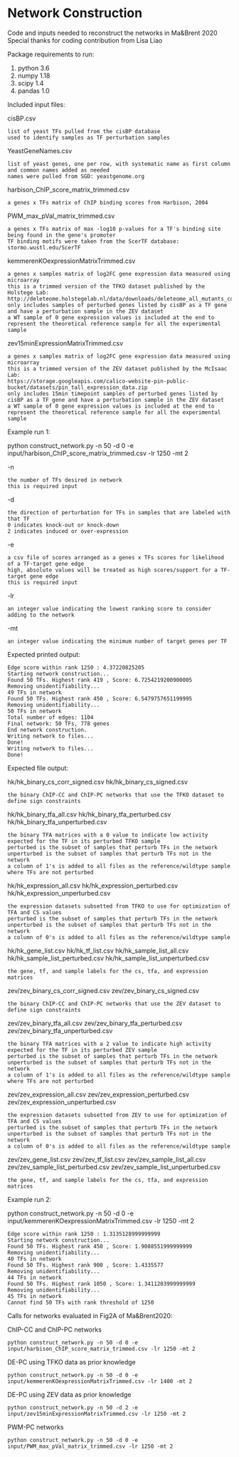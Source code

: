 # Network Construction

Code and inputs needed to reconstruct the networks in Ma&Brent 2020
Special thanks for coding contribution from Lisa Liao

Package requirements to run:

1. python 3.6
2. numpy 1.18
3. scipy 1.4
4. pandas 1.0

Included input files:

cisBP.csv

    list of yeast TFs pulled from the cisBP database
    used to identify samples as TF perturbation samples

YeastGeneNames.csv

    list of yeast genes, one per row, with systematic name as first column and common names added as needed
    names were pulled from SGD: yeastgenome.org

harbison_ChIP_score_matrix_trimmed.csv

    a genes x TFs matrix of ChIP binding scores from Harbison, 2004

PWM_max_pVal_matrix_trimmed.csv

    a genes x TFs matrix of max -log10 p-values for a TF's binding site being found in the gene's promoter
    TF binding motifs were taken from the ScerTF database: stormo.wustl.edu/ScerTF

kemmerenKOexpressionMatrixTrimmed.csv

    a genes x samples matrix of log2FC gene expression data measured using microarray
    this is a trimmed version of the TFKO dataset published by the Holstege Lab:
    http://deleteome.holstegelab.nl/data/downloads/deleteome_all_mutants_controls.txt
    only includes samples of perturbed genes listed by cisBP as a TF gene and have a perturbation sample in the ZEV dataset
    a WT sample of 0 gene expression values is included at the end to represent the theoretical reference sample for all the experimental sample

zev15minExpressionMatrixTrimmed.csv

    a genes x samples matrix of log2FC gene expression data measured using microarray
    this is a trimmed version of the ZEV dataset published by the McIsaac Lab:
    https://storage.googleapis.com/calico-website-pin-public-bucket/datasets/pin_tall_expression_data.zip
    only includes 15min timepoint samples of perturbed genes listed by cisBP as a TF gene and have a perturbation sample in the ZEV dataset
    a WT sample of 0 gene expression values is included at the end to represent the theoretical reference sample for all the experimental sample
    

Example run 1:

python construct_network.py -n 50 -d 0 -e input/harbison_ChIP_score_matrix_trimmed.csv -lr 1250 -mt 2

-n

    the number of TFs desired in network
    this is required input

-d

    the direction of perturbation for TFs in samples that are labeled with that TF
    0 indicates knock-out or knock-down
    2 indicates induced or over-expression

-e

    a csv file of scores arranged as a genes x TFs scores for likelihood of a TF-target gene edge
    high, absolute values will be treated as high scores/support for a TF-target gene edge
    this is required input

-lr

    an integer value indicating the lowest ranking score to consider adding to the network

-mt

    an integer value indicating the minimum number of target genes per TF


Expected printed output:

    Edge score within rank 1250 : 4.37220825205
    Starting network construction...
    Found 50 TFs. Highest rank 419 , Score: 6.7254219200900005
    Removing unidentifiability...
    49 TFs in network
    Found 50 TFs. Highest rank 450 , Score: 6.5479757651199995
    Removing unidentifiability...
    50 TFs in network
    Total number of edges: 1104
    Final network: 50 TFs, 778 genes
    End network construction.
    Writing network to files...
    Done!
    Writing network to files...
    Done!

Expected file output:

hk/hk_binary_cs_corr_signed.csv
hk/hk_binary_cs_signed.csv

    the binary ChIP-CC and ChIP-PC networks that use the TFKO dataset to define sign constraints

hk/hk_binary_tfa_all.csv
hk/hk_binary_tfa_perturbed.csv
hk/hk_binary_tfa_unperturbed.csv

    the binary TFA matrices with a 0 value to indicate low activity expected for the TF in its perturbed TFKO sample
    perturbed is the subset of samples that perturb TFs in the network
    unperturbed is the subset of samples that perturb TFs not in the network
    a column of 1's is added to all files as the reference/wildtype sample where TFs are not perturbed

hk/hk_expression_all.csv
hk/hk_expression_perturbed.csv
hk/hk_expression_unperturbed.csv

    the expression datasets subsetted from TFKO to use for optimization of TFA and CS values
    perturbed is the subset of samples that perturb TFs in the network
    unperturbed is the subset of samples that perturb TFs not in the network
    a column of 0's is added to all files as the reference/wildtype sample

hk/hk_gene_list.csv
hk/hk_tf_list.csv
hk/hk_sample_list_all.csv
hk/hk_sample_list_perturbed.csv
hk/hk_sample_list_unperturbed.csv

    the gene, tf, and sample labels for the cs, tfa, and expression matrices

zev/zev_binary_cs_corr_signed.csv
zev/zev_binary_cs_signed.csv

    the binary ChIP-CC and ChIP-PC networks that use the ZEV dataset to define sign constraints

zev/zev_binary_tfa_all.csv
zev/zev_binary_tfa_perturbed.csv
zev/zev_binary_tfa_unperturbed.csv

    the binary TFA matrices with a 2 value to indicate high activity expected for the TF in its perturbed ZEV sample
    perturbed is the subset of samples that perturb TFs in the network
    unperturbed is the subset of samples that perturb TFs not in the network
    a column of 1's is added to all files as the reference/wildtype sample where TFs are not perturbed

zev/zev_expression_all.csv
zev/zev_expression_perturbed.csv
zev/zev_expression_unperturbed.csv

    the expression datasets subsetted from ZEV to use for optimization of TFA and CS values
    perturbed is the subset of samples that perturb TFs in the network
    unperturbed is the subset of samples that perturb TFs not in the network
    a column of 0's is added to all files as the reference/wildtype sample

zev/zev_gene_list.csv
zev/zev_tf_list.csv
zev/zev_sample_list_all.csv
zev/zev_sample_list_perturbed.csv
zev/zev_sample_list_unperturbed.csv

    the gene, tf, and sample labels for the cs, tfa, and expression matrices


Example run 2:

python construct_network.py -n 50 -d 0 -e input/kemmerenKOexpressionMatrixTrimmed.csv -lr 1250 -mt 2

    Edge score within rank 1250 : 1.3135128999999999
    Starting network construction...
    Found 50 TFs. Highest rank 450 , Score: 1.9088551999999999
    Removing unidentifiability...
    40 TFs in network
    Found 50 TFs. Highest rank 900 , Score: 1.4335577
    Removing unidentifiability...
    44 TFs in network
    Found 50 TFs. Highest rank 1050 , Score: 1.3411203999999999
    Removing unidentifiability...
    45 TFs in network
    Cannot find 50 TFs with rank threshold of 1250


Calls for networks evaluated in Fig2A of Ma&Brent2020:

ChIP-CC and ChIP-PC networks

    python construct_network.py -n 50 -d 0 -e input/harbison_ChIP_score_matrix_trimmed.csv -lr 1250 -mt 2

DE-PC using TFKO data as prior knowledge

    python construct_network.py -n 50 -d 0 -e input/kemmerenKOexpressionMatrixTrimmed.csv -lr 1400 -mt 2

DE-PC using ZEV data as prior knowledge

    python construct_network.py -n 50 -d 2 -e input/zev15minExpressionMatrixTrimmed.csv -lr 1250 -mt 2

PWM-PC networks

    python construct_network.py -n 50 -d 0 -e input/PWM_max_pVal_matrix_trimmed.csv -lr 1250 -mt 2







